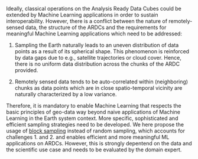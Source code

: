 Ideally, classical operations on the Analysis Ready Data Cubes could be extended by Machine Learning applications in order to sustain interoperability. 
However, there is a conflict between the nature of remotely-sensed data, the structure of the ARDCs and the requirements for meaningful Machine Learning applications which need to be addressed:

1. Sampling the Earth naturally leads to an uneven distribution of data points as a result of its spherical shape.
   This phenomenon is reinforced by data gaps due to e.g., satellite trajectories or cloud cover. Hence, there is no uniform data distribution across the chunks of the ARDC provided.

2. Remotely sensed data tends to be auto-correlated within (neighboring) chunks as data points which are in close spatio-temporal vicinity are naturally characterized by a low variance.

Therefore, it is mandatory to enable Machine Learning that respects the basic principles of geo-data way beyond naive applications of Machine Learning in the Earth system context. 
More specific, sophisticated and efficient sampling strategies need to be developed. We here propose the usage of [block sampling](https://github.com/deepesdl/deepesdl-doc/blob/anja-xxx-ml_toolkit/docs/ml-toolkit/example.md#block-sampling) instead of random sampling, which accounts for 
challenges 1. and 2. and enables efficient and more meaningful ML applications on ARDCs. However, this is strongly depentend on the data and the scientific use case and needs to be evaluated by the domain expert.
